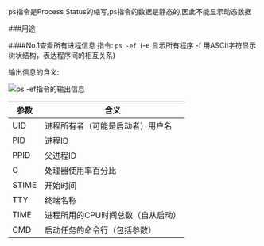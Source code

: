 ps指令是Process Status的缩写,ps指令的数据是静态的,因此不能显示动态数据

###用途

####No.1查看所有进程信息
指令: ```ps -ef ```(-e 显示所有程序 -f 用ASCII字符显示树状结构，表达程序间的相互关系)

输出信息的含义:

![ps -ef指令的输出信息](http://123.57.28.146/Public/Images/201602051.png)

参数 |含义
-----|----
UID  |进程所有者（可能是启动者）用户名
PID  |进程ID
PPID |父进程ID
C    |处理器使用率百分比
STIME|开始时间
TTY  |终端名称
TIME |进程所用的CPU时间总数（自从启动）
CMD  |启动任务的命令行（包括参数）
